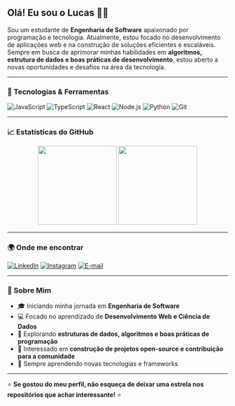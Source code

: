 ## Olá! Eu sou o Lucas 👨‍💻

Sou um estudante de **Engenharia de Software** apaixonado por programação e tecnologia. Atualmente, estou focado no desenvolvimento de aplicações web e na construção de soluções eficientes e escaláveis. Sempre em busca de aprimorar minhas habilidades em **algoritmos, estrutura de dados e boas práticas de desenvolvimento**, estou aberto a novas oportunidades e desafios na área da tecnologia.

---
### 🚀 Tecnologias & Ferramentas

![JavaScript](https://img.shields.io/badge/-JavaScript-F7DF1E?style=flat-square&logo=javascript&logoColor=black)
![TypeScript](https://img.shields.io/badge/-TypeScript-007ACC?style=flat-square&logo=typescript&logoColor=white)
![React](https://img.shields.io/badge/-React-61DAFB?style=flat-square&logo=react&logoColor=black)
![Node.js](https://img.shields.io/badge/-Node.js-339933?style=flat-square&logo=node.js&logoColor=white)
![Python](https://img.shields.io/badge/-Python-3776AB?style=flat-square&logo=python&logoColor=white)
![Git](https://img.shields.io/badge/-Git-F05032?style=flat-square&logo=git&logoColor=white)

---
### 📈 Estatísticas do GitHub

<div align="center">
  <img height="180em" src="https://github-readme-stats.vercel.app/api?username=Gelenski&show_icons=true&theme=dracula" />
  <img height="180em" src="https://github-readme-streak-stats.herokuapp.com/?user=Gelenski&theme=dracula" />
</div>

---
### 🌍 Onde me encontrar
[![LinkedIn](https://img.shields.io/badge/-LinkedIn-0077B5?style=flat-square&logo=linkedin&logoColor=white)](www.linkedin.com/in/lucas-gelenski-b69aa62b5)
[![Instagram](https://img.shields.io/badge/-Instagram-E4405F?style=flat-square&logo=instagram&logoColor=white)](https://www.instagram.com/gelenskilucas/)
[![E-mail](https://img.shields.io/badge/-Email-D14836?style=flat-square&logo=gmail&logoColor=white)](mailto:gelenskilucas@gmail.com)

---
### 🎯 Sobre Mim

- 🎓 Iniciando minha jornada em **Engenharia de Software**
- 💻 Focado no aprendizado de **Desenvolvimento Web e Ciência de Dados**
- 🔎 Explorando **estruturas de dados, algoritmos e boas práticas de programação**
- 🚀 Interessado em **construção de projetos open-source e contribuição para a comunidade**
- 📖 Sempre aprendendo novas tecnologias e frameworks

---

⭐ **Se gostou do meu perfil, não esqueça de deixar uma estrela nos repositórios que achar interessante!** ⭐

